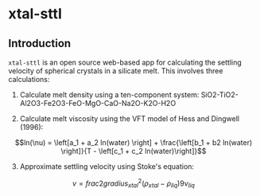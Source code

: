 # xtal-sttl

## Introduction
`xtal-sttl` is an open source web-based app for calculating the settling velocity of spherical crystals in a silicate melt. This involves three calculations:

1. Calculate melt density using a ten-component system: SiO2-TiO2-Al2O3-Fe2O3-FeO-MgO-CaO-Na2O-K2O-H2O

2. Calculate melt viscosity using the VFT model of Hess and Dingwell (1996):

$$ln(\nu) = \left[a_1 + a_2 ln(water) \right] + \frac{\left[b_1 + b2 ln(water) \right]}{T - \left[c_1 + c_2 ln(water)\right]}$$

3. Approximate settling velocity using Stoke's equation:

$$v = frac{2 g radius_{xtal}^2 \left(\rho_{xtal}-\rho_{liq}\right)}{9\nu_{liq}}$$
